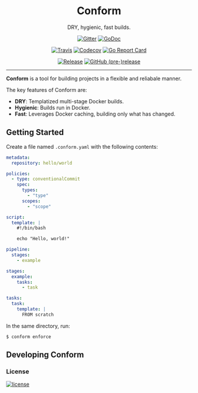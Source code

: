 <p align="center">
  <h1 align="center">Conform</h1>
  <p align="center">DRY, hygienic, fast builds.</p>
  <p align="center">
    <a href="https://gitter.im/autonomy/conform"><img alt="Gitter" src="https://img.shields.io/gitter/room/autonomy/conform.svg?style=flat-square"></a>
    <a href="https://godoc.org/github.com/autonomy/conform"><img alt="GoDoc" src="http://img.shields.io/badge/godoc-reference-blue.svg?style=flat-square"></a>
  </p>
  <p align="center">
    <a href="https://travis-ci.org/autonomy/conform"><img alt="Travis" src="https://img.shields.io/travis/autonomy/conform.svg?style=flat-square"></a>
    <a href="https://codecov.io/gh/autonomy/conform"><img alt="Codecov" src="https://img.shields.io/codecov/c/github/autonomy/conform.svg?style=flat-square"></a>
    <a href="https://goreportcard.com/report/github.com/autonomy/conform"><img alt="Go Report Card" src="https://goreportcard.com/badge/github.com/autonomy/conform?style=flat-square"></a>
  </p>
  <p align="center">
    <a href="https://github.com/autonomy/conform/releases/latest"><img alt="Release" src="https://img.shields.io/github/release/autonomy/conform.svg?style=flat-square"></a>
    <a href="https://github.com/autonomy/conform/releases/latest"><img alt="GitHub (pre-)release" src="https://img.shields.io/github/release/autonomy/conform/all.svg?style=flat-square"></a>
  </p>
</p>

---

**Conform** is a tool for building projects in a flexible and reliabale manner.

The key features of Conform are:
-   **DRY**: Templatized multi-stage Docker builds.
-   **Hygienic**: Builds run in Docker.
-   **Fast**: Leverages Docker caching, building only what has changed.

Getting Started
---------------
Create a file named `.conform.yaml` with the following contents:
```yaml
metadata:
  repository: hello/world

policies:
  - type: conventionalCommit
    spec:
      types:
        - "type"
      scopes:
        - "scope"

script:
  template: |
    #!/bin/bash

    echo "Hello, world!"

pipeline:
  stages:
    - example

stages:
  example:
    tasks:
      - task

tasks:
  task:
    template: |
      FROM scratch
```

In the same directory, run:
```
$ conform enforce
```

Developing Conform
----------------

### License
[![license](https://img.shields.io/github/license/autonomy/conform.svg?style=flat-square)](https://github.com/autonomy/conform/blob/master/LICENSE)
